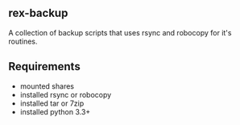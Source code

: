 rex-backup
----

A collection of backup scripts that uses rsync and robocopy for it's routines.

Requirements
----

- mounted shares
- installed rsync or robocopy
- installed tar or 7zip
- installed python 3.3+